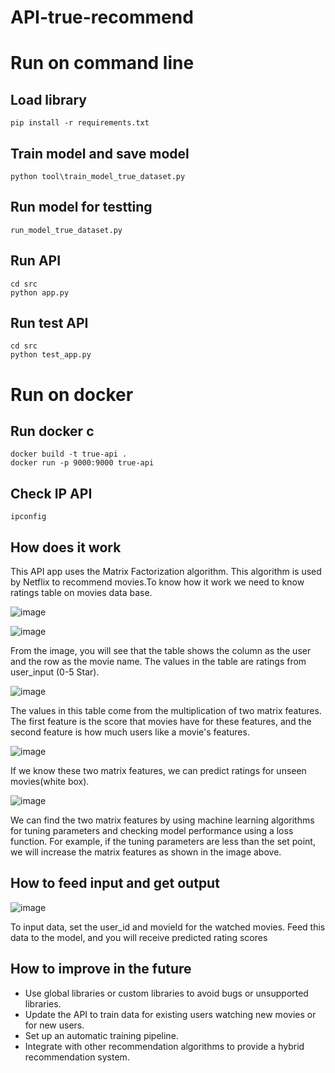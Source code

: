 # API-true-recommend
# Run on command line
## Load library
```
pip install -r requirements.txt
```

## Train model and save model

```
python tool\train_model_true_dataset.py   
```

## Run model for testting
```
run_model_true_dataset.py
```
## Run API

```
cd src
python app.py
```

## Run test API

```
cd src
python test_app.py
```

# Run on docker

## Run docker c
```
docker build -t true-api .
docker run -p 9000:9000 true-api
```


## Check IP API
```
ipconfig
```


## How does it work
  This API app uses the Matrix Factorization algorithm. This algorithm is used by Netflix to recommend movies.To know how it work we need to know ratings table on movies data base.

  
![image](https://github.com/Sparkle753/API-true-recommend/assets/66368427/0e74190c-513d-4100-87ee-f24e9bbe09e8)

![image](https://github.com/Sparkle753/API-true-recommend/assets/66368427/389ae082-d16b-4431-a782-7e806dab17bd)

  From the image, you will see that the table shows the column as the user and the row as the movie name. The values in the table are ratings from user_input (0-5 Star).

![image](https://github.com/Sparkle753/API-true-recommend/assets/66368427/74e04ee8-c3ed-452d-9376-7a9e53596268)

  The values in this table come from the multiplication of two matrix features. The first feature is the score that movies have for these features, and the second feature is how much users like a movie's features.

![image](https://github.com/Sparkle753/API-true-recommend/assets/66368427/144f66ae-ff16-4cab-bf7a-6c2f58753e73)

  If we know these two matrix features, we can predict ratings for unseen movies(white box).

![image](https://github.com/Sparkle753/API-true-recommend/assets/66368427/41f86b26-3a5e-4098-9203-70446ff5cfe4)

  We can find the two matrix features by using machine learning algorithms for tuning parameters and checking model performance using a loss function. For example, if the tuning parameters are less than the set point, we will increase the matrix features as shown in the image above.


## How to feed input and get output

![image](https://github.com/Sparkle753/API-true-recommend/assets/66368427/3a06fd12-88d3-4c0f-aaf4-f54a84d6fc6f)

  To input data, set the user_id and movieId for the watched movies. Feed this data to the model, and you will receive predicted rating scores
  
## How to improve in the future
  - Use global libraries or custom libraries to avoid bugs or unsupported libraries.
  - Update the API to train data for existing users watching new movies or for new users.
  - Set up an automatic training pipeline.
  - Integrate with other recommendation algorithms to provide a hybrid recommendation system.
  

